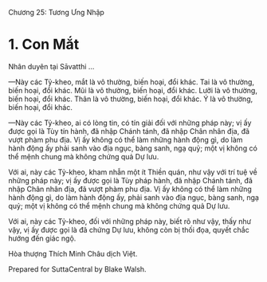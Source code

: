  

Chương 25: Tương Ưng Nhập

# 1\. Con Mắt

Nhân duyên tại Sāvatthi …

—Này các Tỷ-kheo, mắt là vô thường, biến hoại, đổi khác. Tai là vô thường, biến hoại, đổi khác. Mũi là vô thường, biến hoại, đổi khác. Lưỡi là vô thường, biến hoại, đổi khác. Thân là vô thường, biến hoại, đổi khác. Ý là vô thường, biến hoại, đổi khác.

—Này các Tỷ-kheo, ai có lòng tin, có tín giải đối với những pháp này; vị ấy được gọi là Tùy tín hành, đã nhập Chánh tánh, đã nhập Chân nhân địa, đã vượt phàm phu địa. Vị ấy không có thể làm những hành động gì, do làm hành động ấy phải sanh vào địa ngục, bàng sanh, ngạ quỷ; một vị không có thể mệnh chung mà không chứng quả Dự lưu.

Với ai, này các Tỷ-kheo, kham nhẫn một ít Thiền quán, như vậy với trí tuệ về những pháp này; vị ấy được gọi là Tùy pháp hành, đã nhập Chánh tánh, đã nhập Chân nhân địa, đã vượt phàm phu địa. Vị ấy không có thể làm những hành động gì, do làm hành động ấy, phải sanh vào địa ngục, bàng sanh, ngạ quỷ; một vị không có thể mệnh chung mà không chứng quả Dự lưu.

Với ai, này các Tỷ-kheo, đối với những pháp này, biết rõ như vậy, thấy như vậy, vị ấy được gọi là đã chứng Dự lưu, không còn bị thối đọa, quyết chắc hướng đến giác ngộ.

Hòa thượng Thích Minh Châu dịch Việt.

Prepared for SuttaCentral by Blake Walsh.